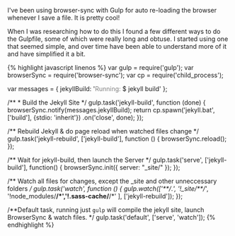 ---
---
I've been using browser-sync with Gulp for auto re-loading the browser whenever I save a file. It is pretty cool!

When I was researching how to do this I found a few different ways to do the Gulpfile, some of which were really long and obtuse. I started using one that seemed simple, and over time have been able to understand more of it and have simplified it a bit.

 {% highlight javascript linenos %}
var gulp        = require('gulp');
var browserSync = require('browser-sync');
var cp          = require('child_process');

var messages = {
    jekyllBuild: '<span style="color: grey">Running:</span> $ jekyll build'
};

/** * Build the Jekyll Site */
gulp.task('jekyll-build', function (done) {
    browserSync.notify(messages.jekyllBuild);
    return cp.spawn('jekyll.bat', ['build'], {stdio: 'inherit'})
        .on('close', done);
});

/** Rebuild Jekyll & do page reload when watched files change */
gulp.task('jekyll-rebuild', ['jekyll-build'], function () {
    browserSync.reload();
});

/** Wait for jekyll-build, then launch the Server */
gulp.task('serve', ['jekyll-build'], function() {
    browserSync.init({
        server: "_site/"
    });
});

/** Watch all files for changes, except the _site and other unneccessary folders */
gulp.task('watch', function () {
    gulp.watch(['**/*.*', '!_site/**/*', '!node_modules/**/*','!.sass-cache/**/*' ], ['jekyll-rebuild']);
});

/**Default task, running just `gulp` will compile the jekyll site, launch BrowserSync & watch files. */
gulp.task('default', ['serve', 'watch']);
{% endhighlight %}
